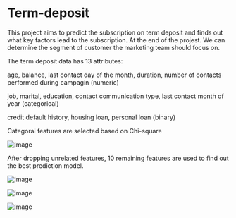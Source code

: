 # Term-deposit

This project aims to predict the subscription on term deposit and finds out what key factors lead to the subscription. At the end of the projest. We can determine the segment of customer the marketing team should focus on.

The term deposit data has 13 attributes: 

age, balance, last contact day of the month, duration, number of contacts performed during campagin (numeric)

job, marital, education, contact communication type, last contact month of year (categorical)

credit default history, housing loan, personal loan (binary)



Categoral features are selected based on Chi-square

![image](https://user-images.githubusercontent.com/62399559/180721223-0c62316d-7ed0-42e0-a448-0e54864f9c46.png)

After dropping unrelated features, 10 remaining features are used to find out the best prediction model.


![image](https://user-images.githubusercontent.com/62399559/180723867-f1ff5f21-6414-4310-95db-d90585f478ba.png)



![image](https://user-images.githubusercontent.com/62399559/180721361-8a5630a6-5670-47bd-b382-db30d4d1dd87.png)


![image](https://user-images.githubusercontent.com/62399559/180720986-6d240cfe-34b5-427b-91a2-a2c7c98803bd.png)
